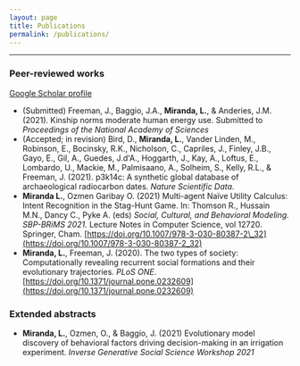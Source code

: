 ```yaml
---
layout: page
title: Publications
permalink: /publications/
---
```


---

### Peer-reviewed works 

[Google Scholar profile](https://scholar.google.com/citations?hl=en&user=4Kvx61cAAAAJ&view_op=list_works&authuser=2&gmla=AJsN-F652JhLnff6CDimQtUetlthkba05Hw-dGj2XjNJvUMAgowYn5690S45Cs-d-DQftSgmRbT7gand7jQz88-qy1QsKeD7mA)


* (Submitted) Freeman, J., Baggio, J.A., **Miranda, L.**, & Anderies, J.M. (2021). Kinship norms moderate human energy use. Submitted to _Proceedings of the National Academy of Sciences_
* (Accepted; in revision) Bird, D., **Miranda, L.**, Vander Linden, M., Robinson, E., Bocinsky, R.K., Nicholson, C., Capriles, J., Finley, J.B., Gayo, E., Gil, A., Guedes, J.d'A., Hoggarth, J., Kay, A., Loftus, E., Lombardo, U., Mackie, M., Palmisaano, A., Solheim, S., Kelly, R.L., & Freeman, J. (2021). p3k14c: A synthetic global database of archaeological radiocarbon dates. _Nature Scientific Data_.
*  **Miranda L.**, Ozmen Garibay O. (2021) Multi-agent Naïve Utility Calculus: Intent Recognition in the Stag-Hunt Game. In: Thomson R., Hussain M.N., Dancy C., Pyke A. (eds) _Social, Cultural, and Behavioral Modeling. SBP-BRiMS 2021._ Lecture Notes in Computer Science, vol 12720. Springer, Cham. [https://doi.org/10.1007/978-3-030-80387-2\_32](https://doi.org/10.1007/978-3-030-80387-2_32)
*  **Miranda, L.**, Freeman, J. (2020). The two types of society: Computationally revealing recurrent social formations and their evolutionary trajectories. _PLoS ONE_. [https://doi.org/10.1371/journal.pone.0232609](https://doi.org/10.1371/journal.pone.0232609)

### Extended abstracts

* **Miranda, L.**, Ozmen, O., & Baggio, J. (2021) Evolutionary model discovery of behavioral factors driving decision-making in an irrigation experiment. _Inverse Generative Social Science Workshop 2021_
